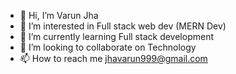 - 👋 Hi, I’m Varun Jha
- 👀 I’m interested in Full stack web dev (MERN Dev)
- 🌱 I’m currently learning Full stack development
- 💞️ I’m looking to collaborate on Technology
- 📫 How to reach me jhavarun999@gmail.com

<!---
varunjha999/varunjha999 is a ✨ special ✨ repository because its `README.md` (this file) appears on your GitHub profile.
You can click the Preview link to take a look at your changes.
--->
